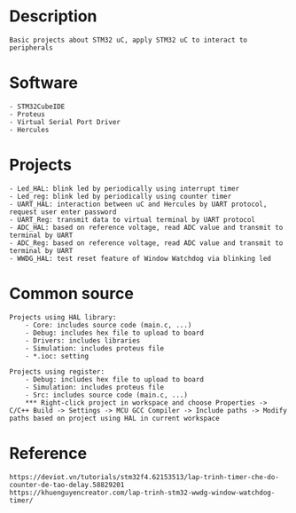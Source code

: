 # Description
    Basic projects about STM32 uC, apply STM32 uC to interact to peripherals

# Software
    - STM32CubeIDE
    - Proteus
    - Virtual Serial Port Driver
    - Hercules

# Projects
    - Led_HAL: blink led by periodically using interrupt timer
    - Led_reg: blink led by periodically using counter timer
    - UART_HAL: interaction between uC and Hercules by UART protocol, request user enter password
    - UART_Reg: transmit data to virtual terminal by UART protocol
    - ADC_HAL: based on reference voltage, read ADC value and transmit to terminal by UART
    - ADC_Reg: based on reference voltage, read ADC value and transmit to terminal by UART
    - WWDG_HAL: test reset feature of Window Watchdog via blinking led

# Common source
    Projects using HAL library:
        - Core: includes source code (main.c, ...) 
        - Debug: includes hex file to upload to board
        - Drivers: includes libraries
        - Simulation: includes proteus file
        - *.ioc: setting

    Projects using register:
        - Debug: includes hex file to upload to board
        - Simulation: includes proteus file
        - Src: includes source code (main.c, ...)
        *** Right-click project in workspace and choose Properties -> C/C++ Build -> Settings -> MCU GCC Compiler -> Include paths -> Modify paths based on project using HAL in current workspace 

# Reference
    https://deviot.vn/tutorials/stm32f4.62153513/lap-trinh-timer-che-do-counter-de-tao-delay.58829201
    https://khuenguyencreator.com/lap-trinh-stm32-wwdg-window-watchdog-timer/ 